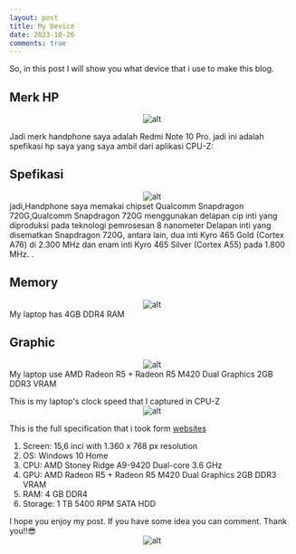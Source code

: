```yaml
---
layout: post
title: My Device
date: 2023-10-26
comments: true
---
```

So, in this post I will show you what device that i use to make this blog.

## Merk HP

<span style="display:block;text-align:center">![alt](https://ivanafirmansyah.github.io/assets/img/myDevice/gambarhp.PNG)</span>

Jadi merk handphone saya adalah Redmi Note 10 Pro. jadi ini adalah spefikasi hp saya yang saya ambil dari aplikasi CPU-Z:

## Spefikasi
<span style="display:block;text-align:center">![alt](https://github.com/Ivanafirmansyah/ivanafirmansyah.github.io/blob/main/assets/img/myDevice/spek.png)</span>
jadi,Handphone saya memakai chipset Qualcomm Snapdragon 720G,Qualcomm Snapdragon 720G menggunakan delapan cip inti yang diproduksi pada teknologi pemrosesan 8 nanometer Delapan inti yang disematkan Snapdragon 720G, antara lain, dua inti Kyro 465 Gold (Cortex A76) di 2.300 MHz dan enam inti Kyro 465 Silver (Cortex A55) pada 1.800 MHz. .  

## Memory
<span style="display:block;text-align:center">![alt](https://price220903.github.io/assets/img/myDevice/memory.PNG)</span>
My laptop has 4GB DDR4 RAM 

## Graphic
<span style="display:block;text-align:center">![alt](https://price220903.github.io/assets/img/myDevice/graphics.PNG)</span>
My laptop use AMD Radeon R5 + Radeon R5 M420 Dual Graphics 2GB DDR3 VRAM

This is my laptop's clock speed that I captured in CPU-Z
<span style="display:block;text-align:center">![alt](https://price220903.github.io/assets/img/myDevice/Clocks.PNG)</span>

This is the full specification that i took form [websites](https://beritawarganet.com/asus-x555b-spesifikasi/)
1. Screen: 15,6 inci with 1.360 x 768 px resolution
2. OS: Windows 10 Home
3. CPU: AMD Stoney Ridge A9-9420 Dual-core 3.6 GHz
4. GPU: AMD Radeon R5 + Radeon R5 M420 Dual Graphics 2GB DDR3 VRAM
5. RAM: 4 GB DDR4
6. Storage: 1 TB 5400 RPM SATA HDD

I hope you enjoy my post. If you have some idea you can comment. Thank you!!😎
<span style="display:block;text-align:center">![alt](https://media.tenor.com/images/b7fd31fcf8fe2c58187164c3e1fa60d2/tenor.gif)</span>
